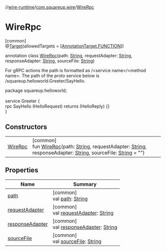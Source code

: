 //[wire-runtime](../../../index.md)/[com.squareup.wire](../index.md)/[WireRpc](index.md)

# WireRpc

[common]\
@[Target](https://kotlinlang.org/api/latest/jvm/stdlib/kotlin.annotation/-target/index.html)(allowedTargets = [[AnnotationTarget.FUNCTION](https://kotlinlang.org/api/latest/jvm/stdlib/kotlin.annotation/-annotation-target/-f-u-n-c-t-i-o-n/index.html)])

annotation class [WireRpc](index.md)(path: [String](https://kotlinlang.org/api/latest/jvm/stdlib/kotlin/-string/index.html), requestAdapter: [String](https://kotlinlang.org/api/latest/jvm/stdlib/kotlin/-string/index.html), responseAdapter: [String](https://kotlinlang.org/api/latest/jvm/stdlib/kotlin/-string/index.html), sourceFile: [String](https://kotlinlang.org/api/latest/jvm/stdlib/kotlin/-string/index.html))

For gRPC actions the path is formatted as /&lt;service name&gt;/&lt;method name&gt;. The path of the proto service below is /squareup.helloworld.Greeter/SayHello.

package squareup.helloworld;\
\
service Greeter {\
  rpc SayHello (HelloRequest) returns (HelloReply) {}\
}

## Constructors

| | |
|---|---|
| [WireRpc](-wire-rpc.md) | [common]<br>fun [WireRpc](-wire-rpc.md)(path: [String](https://kotlinlang.org/api/latest/jvm/stdlib/kotlin/-string/index.html), requestAdapter: [String](https://kotlinlang.org/api/latest/jvm/stdlib/kotlin/-string/index.html), responseAdapter: [String](https://kotlinlang.org/api/latest/jvm/stdlib/kotlin/-string/index.html), sourceFile: [String](https://kotlinlang.org/api/latest/jvm/stdlib/kotlin/-string/index.html) = "") |

## Properties

| Name | Summary |
|---|---|
| [path](path.md) | [common]<br>val [path](path.md): [String](https://kotlinlang.org/api/latest/jvm/stdlib/kotlin/-string/index.html) |
| [requestAdapter](request-adapter.md) | [common]<br>val [requestAdapter](request-adapter.md): [String](https://kotlinlang.org/api/latest/jvm/stdlib/kotlin/-string/index.html) |
| [responseAdapter](response-adapter.md) | [common]<br>val [responseAdapter](response-adapter.md): [String](https://kotlinlang.org/api/latest/jvm/stdlib/kotlin/-string/index.html) |
| [sourceFile](source-file.md) | [common]<br>val [sourceFile](source-file.md): [String](https://kotlinlang.org/api/latest/jvm/stdlib/kotlin/-string/index.html) |
